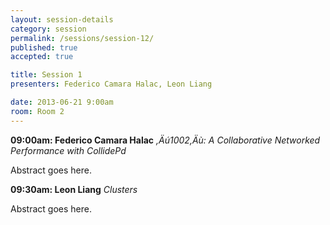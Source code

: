 ```yaml
---
layout: session-details
category: session
permalink: /sessions/session-12/
published: true
accepted: true

title: Session 1
presenters: Federico Camara Halac, Leon Liang

date: 2013-06-21 9:00am
room: Room 2
---
```


**09:00am: Federico Camara Halac**
_,Äú1002,Äù: A Collaborative Networked Performance with CollidePd_

Abstract goes here.

**09:30am: Leon Liang**
_Clusters_

Abstract goes here.
